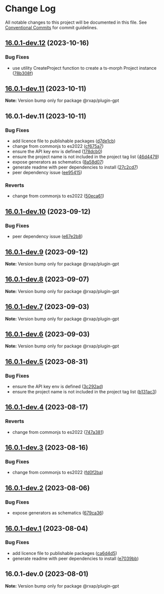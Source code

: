 # Change Log

All notable changes to this project will be documented in this file.
See [Conventional Commits](https://conventionalcommits.org) for commit guidelines.

## [16.0.1-dev.12](https://gitlab.com/rxap/packages/compare/@rxap/plugin-gpt@16.0.1-dev.11...@rxap/plugin-gpt@16.0.1-dev.12) (2023-10-16)

### Bug Fixes

- use utility CreateProject function to create a ts-morph Project instance ([78b308f](https://gitlab.com/rxap/packages/commit/78b308fd10747616c7c7f27e81501a4ad5052a77))

## [16.0.1-dev.11](https://gitlab.com/rxap/packages/compare/@rxap/plugin-gpt@16.0.1-dev.11...@rxap/plugin-gpt@16.0.1-dev.11) (2023-10-11)

**Note:** Version bump only for package @rxap/plugin-gpt

## 16.0.1-dev.11 (2023-10-11)

### Bug Fixes

- add licence file to publishable packages ([d7de1cb](https://gitlab.com/rxap/packages/commit/d7de1cb9db1bd1628f37084e3b0ffd1755aa75f6))
- change from commonjs to es2022 ([cf675a7](https://gitlab.com/rxap/packages/commit/cf675a7254de9ce4b269264df59794dd42fcbd8b))
- ensure the API key env is defined ([178dcb0](https://gitlab.com/rxap/packages/commit/178dcb08356c82720b6fa10f8e751323ae2a12fa))
- ensure the project name is not included in the project tag list ([46d4479](https://gitlab.com/rxap/packages/commit/46d44798258ea1b20df9d4408b9c0809f55027b2))
- expose generators as schematics ([8a58d07](https://gitlab.com/rxap/packages/commit/8a58d07c2f1dcfff75e724a418d7c3bddb2d0bbc))
- generate readme with peer dependencies to install ([27c2cd7](https://gitlab.com/rxap/packages/commit/27c2cd7d98f0c8a499b8c30719f49d69e4970ae9))
- peer dependency issue ([ee95415](https://gitlab.com/rxap/packages/commit/ee95415370d9ef2396916d6c25061a0df791034a))

### Reverts

- change from commonjs to es2022 ([50eca61](https://gitlab.com/rxap/packages/commit/50eca61e9a89388d1cfeefb8b1029b302b6f307e))

## [16.0.1-dev.10](https://gitlab.com/rxap/packages/compare/@rxap/plugin-gpt@16.0.1-dev.9...@rxap/plugin-gpt@16.0.1-dev.10) (2023-09-12)

### Bug Fixes

- peer dependency issue ([e67e2b8](https://gitlab.com/rxap/packages/commit/e67e2b8eb884b598536d16c2c544a9ad9be5b53e))

## [16.0.1-dev.9](https://gitlab.com/rxap/packages/compare/@rxap/plugin-gpt@16.0.1-dev.8...@rxap/plugin-gpt@16.0.1-dev.9) (2023-09-12)

**Note:** Version bump only for package @rxap/plugin-gpt

## [16.0.1-dev.8](https://gitlab.com/rxap/packages/compare/@rxap/plugin-gpt@16.0.1-dev.7...@rxap/plugin-gpt@16.0.1-dev.8) (2023-09-07)

**Note:** Version bump only for package @rxap/plugin-gpt

## [16.0.1-dev.7](https://gitlab.com/rxap/packages/compare/@rxap/plugin-gpt@16.0.1-dev.6...@rxap/plugin-gpt@16.0.1-dev.7) (2023-09-03)

**Note:** Version bump only for package @rxap/plugin-gpt

## [16.0.1-dev.6](https://gitlab.com/rxap/packages/compare/@rxap/plugin-gpt@16.0.1-dev.5...@rxap/plugin-gpt@16.0.1-dev.6) (2023-09-03)

**Note:** Version bump only for package @rxap/plugin-gpt

## [16.0.1-dev.5](https://gitlab.com/rxap/packages/compare/@rxap/plugin-gpt@16.0.1-dev.4...@rxap/plugin-gpt@16.0.1-dev.5) (2023-08-31)

### Bug Fixes

- ensure the API key env is defined ([3c292ad](https://gitlab.com/rxap/packages/commit/3c292adf8cb5958ca02f7eadca9db92380dcc86b))
- ensure the project name is not included in the project tag list ([b131ac3](https://gitlab.com/rxap/packages/commit/b131ac3bd92b3b8799d62f15bbd30a1997d7c753))

## [16.0.1-dev.4](https://gitlab.com/rxap/packages/compare/@rxap/plugin-gpt@16.0.1-dev.3...@rxap/plugin-gpt@16.0.1-dev.4) (2023-08-17)

### Reverts

- change from commonjs to es2022 ([747a381](https://gitlab.com/rxap/packages/commit/747a381a090f0a276cf363da61bb19ed0c9cb5b7))

## [16.0.1-dev.3](https://gitlab.com/rxap/packages/compare/@rxap/plugin-gpt@16.0.1-dev.2...@rxap/plugin-gpt@16.0.1-dev.3) (2023-08-16)

### Bug Fixes

- change from commonjs to es2022 ([fd0f2ba](https://gitlab.com/rxap/packages/commit/fd0f2bae24eae7c854e96f630076cd5598c30be6))

## [16.0.1-dev.2](https://gitlab.com/rxap/packages/compare/@rxap/plugin-gpt@16.0.1-dev.1...@rxap/plugin-gpt@16.0.1-dev.2) (2023-08-06)

### Bug Fixes

- expose generators as schematics ([679ca36](https://gitlab.com/rxap/packages/commit/679ca36d3712a11e4dc838762bca2f7c471e1e04))

## [16.0.1-dev.1](https://gitlab.com/rxap/packages/compare/@rxap/plugin-gpt@16.0.1-dev.0...@rxap/plugin-gpt@16.0.1-dev.1) (2023-08-04)

### Bug Fixes

- add licence file to publishable packages ([ca6d4d5](https://gitlab.com/rxap/packages/commit/ca6d4d509a743b89bad5ed7ae935d3007231705a))
- generate readme with peer dependencies to install ([e7039bb](https://gitlab.com/rxap/packages/commit/e7039bb5e86ffeadfe7cc92d5fc71d32f8efb4fb))

## 16.0.1-dev.0 (2023-08-01)

**Note:** Version bump only for package @rxap/plugin-gpt
